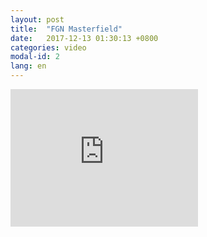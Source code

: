 ```yaml
---
layout: post
title:  "FGN Masterfield"
date:   2017-12-13 01:30:13 +0800
categories: video
modal-id: 2
lang: en
---
```

<iframe width="300" height="220" src="http://www.youtube.com/embed/WO82PoAczTc" frameborder="0"> </iframe>
